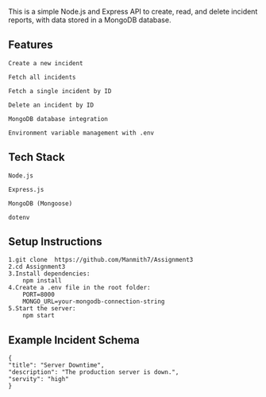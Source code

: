 This is a simple Node.js and Express API to create, read, and delete incident reports, with data stored in a MongoDB database.

## Features

    Create a new incident

    Fetch all incidents

    Fetch a single incident by ID

    Delete an incident by ID

    MongoDB database integration

    Environment variable management with .env

## Tech Stack

    Node.js

    Express.js

    MongoDB (Mongoose)

    dotenv

## Setup Instructions
    1.git clone  https://github.com/Manmith7/Assignment3
    2.cd Assignment3
    3.Install dependencies:
        npm install
    4.Create a .env file in the root folder:
        PORT=8000
        MONGO_URL=your-mongodb-connection-string
    5.Start the server:
        npm start

## Example Incident Schema
    {
    "title": "Server Downtime",
    "description": "The production server is down.",
    "servity": "high"
    }
